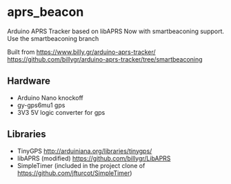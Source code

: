 # aprs_beacon
Arduino APRS Tracker based on libAPRS
Now with smartbeaconing support. Use the smartbeaconing branch

Built from https://www.billy.gr/arduino-aprs-tracker/
https://github.com/billygr/arduino-aprs-tracker/tree/smartbeaconing

## Hardware
* Arduino Nano knockoff
* gy-gps6mu1 gps
* 3V3 5V logic converter for gps

## Libraries
* TinyGPS http://arduiniana.org/libraries/tinygps/
* libAPRS (modified) https://github.com/billygr/LibAPRS
* SimpleTimer (included in the project clone of https://github.com/jfturcot/SimpleTimer)
